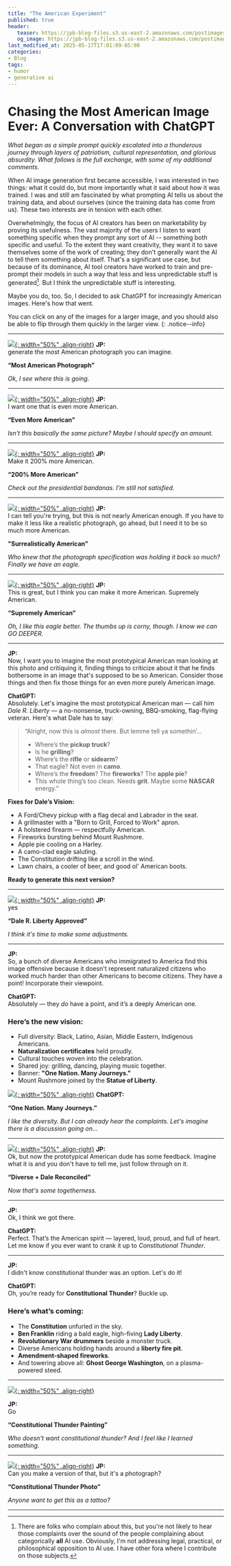 ```yaml
---
title: "The American Experiment"
published: true
header: 
   teaser: https://jpb-blog-files.s3.us-east-2.amazonaws.com/postimages/murcagen/murcagen+(6).png
   og_image: https://jpb-blog-files.s3.us-east-2.amazonaws.com/postimages/murcagen/murcagen+(6).png
last_modified_at: 2025-05-17T17:01:09-05:00
categories:
- Blog
tags:
- humor
- generative ai
---
```




# Chasing the Most American Image Ever: A Conversation with ChatGPT

*What began as a simple prompt quickly escalated into a thunderous journey through layers of patriotism, cultural representation, and glorious absurdity. What follows is the full exchange, with some of my additional comments.*

When AI image generation first became accessible, I was interested in two things: what it could do, but more importantly what it said about how it was trained. I was and still am fascinated by what prompting AI tells us about the training data, and about ourselves (since the training data has come from us). These two interests are in tension with each other.

Overwhelmingly, the focus of AI creators has been on marketability by proving its usefulness. The vast majority of the users I listen to want something specific when they prompt any sort of AI -- something both specific and useful. To the extent they want creativity, they want it to save themselves some of the work of creating; they don't generally want the AI to tell them something about itself. That's a significant use case, but because of its dominance, AI tool creators have worked to train and pre-prompt their models in such a way that less and less unpredictable stuff is generated[^1]. But I think the unpredictable stuff is interesting.

Maybe you do, too. So, I decided to ask ChatGPT for increasingly American images. Here's how that went.

You can click on any of the images for a larger image, and you should also be able to flip through them quickly in the larger view.
{: .notice--info}



---


[![](https://jpb-blog-files.s3.us-east-2.amazonaws.com/postimages/murcagen/murcagen+(1).png){: width="50%" .align-right}](https://jpb-blog-files.s3.us-east-2.amazonaws.com/postimages/murcagen/murcagen+(1).png)
**JP:**  
generate the most American photograph you can imagine.

**“Most American Photograph”**


*Ok, I see where this is going.*
<br clear="all">

---


[![](https://jpb-blog-files.s3.us-east-2.amazonaws.com/postimages/murcagen/murcagen+(2).png){: width="50%" .align-right}](https://jpb-blog-files.s3.us-east-2.amazonaws.com/postimages/murcagen/murcagen+(2).png)
**JP:**  
I want one that is even more American.

**“Even More American”**

*Isn't this basically the same picture? Maybe I should specify an amount.*
<br clear="all">

---

[![](https://jpb-blog-files.s3.us-east-2.amazonaws.com/postimages/murcagen/murcagen+(3).png){: width="50%" .align-right}](https://jpb-blog-files.s3.us-east-2.amazonaws.com/postimages/murcagen/murcagen+(3).png)
**JP:**  
Make it 200% more American.

**“200% More American”**

*Check out the presidential bandanas. I'm still not satisfied.*
<br clear="all">

---

[![](https://jpb-blog-files.s3.us-east-2.amazonaws.com/postimages/murcagen/murcagen+(5).png){: width="50%" .align-right}](https://jpb-blog-files.s3.us-east-2.amazonaws.com/postimages/murcagen/murcagen+(5).png)
**JP:**  
I can tell you're trying, but this is not nearly American enough. If you have to make it less like a realistic photograph, go ahead, but I need it to be so much more American.


**"Surrealistically American"**

*Who knew that the photograph specification was holding it back so much? Finally we have an eagle.*
<br clear="all">

---


[![](https://jpb-blog-files.s3.us-east-2.amazonaws.com/postimages/murcagen/murcagen+(4).png){: width="50%" .align-right}](https://jpb-blog-files.s3.us-east-2.amazonaws.com/postimages/murcagen/murcagen+(4).png)
**JP:**  
This is great, but I think you can make it more American. Supremely American.


**“Supremely American”**

*Oh, I like this eagle better. The thumbs up is corny, though. I know we can GO DEEPER.*
<br clear="all">

---

**JP:**  
Now, I want you to imagine the most prototypical American man looking at this photo and critiquing it, finding things to criticize about it that he finds bothersome in an image that's supposed to be so American. Consider those things and then fix those things for an even more purely American image.

**ChatGPT:**  
Absolutely. Let's imagine the most prototypical American man — call him *Dale R. Liberty* — a no-nonsense, truck-owning, BBQ-smoking, flag-flying veteran. Here's what Dale has to say:

> “Alright, now this is *almost* there. But lemme tell ya somethin’...
>
> - Where’s the **pickup truck**?
> - Is he **grilling**?
> - Where’s the **rifle** or **sidearm**?
> - That eagle? Not even in **camo**.
> - Where’s the **freedom**? The **fireworks**? The **apple pie**?
> - This whole thing’s too clean. Needs **grit**. Maybe some **NASCAR** energy.”

**Fixes for Dale’s Vision:**
- A Ford/Chevy pickup with a flag decal and Labrador in the seat.
- A grillmaster with a "Born to Grill, Forced to Work" apron.
- A holstered firearm — respectfully American.
- Fireworks bursting behind Mount Rushmore.
- Apple pie cooling on a Harley.
- A camo-clad eagle saluting.
- The Constitution drifting like a scroll in the wind.
- Lawn chairs, a cooler of beer, and good ol' American boots.

**Ready to generate this next version?**

---

[![](https://jpb-blog-files.s3.us-east-2.amazonaws.com/postimages/murcagen/murcagen+(6).png){: width="50%" .align-right}](https://jpb-blog-files.s3.us-east-2.amazonaws.com/postimages/murcagen/murcagen+(6).png)
**JP:**  
yes

**“Dale R. Liberty Approved”**

*I think it's time to make some adjustments.*
<br clear="all">

---

**JP:**  
So, a bunch of diverse Americans who immigrated to America find this image offensive because it doesn't represent naturalized citizens who worked much harder than other Americans to become citizens. They have a point! Incorporate their viewpoint.

**ChatGPT:**  
Absolutely — they *do* have a point, and it’s a deeply American one.

### Here’s the new vision:
- Full diversity: Black, Latino, Asian, Middle Eastern, Indigenous Americans.
- **Naturalization certificates** held proudly.
- Cultural touches woven into the celebration.
- Shared joy: grilling, dancing, playing music together.
- Banner: **"One Nation. Many Journeys."**
- Mount Rushmore joined by the **Statue of Liberty**.

[![](https://jpb-blog-files.s3.us-east-2.amazonaws.com/postimages/murcagen/murcagen+(7).png){: width="50%" .align-right}](https://jpb-blog-files.s3.us-east-2.amazonaws.com/postimages/murcagen/murcagen+(7).png)
**ChatGPT:**  



**“One Nation. Many Journeys.”**

*I like the diversity. But I can already hear the complaints. Let's imagine there is a discussion going on...*
<br clear="all">

---


[![](https://jpb-blog-files.s3.us-east-2.amazonaws.com/postimages/murcagen/murcagen+(8).png){: width="50%" .align-right}](https://jpb-blog-files.s3.us-east-2.amazonaws.com/postimages/murcagen/murcagen+(8).png)
**JP:**  
Ok, but now the prototypical American dude has some feedback. Imagine what it is and you don't have to tell me, just follow through on it.


**“Diverse + Dale Reconciled”**

*Now that's some togetherness.*
<br clear="all">

---

**JP:**  
Ok, I think we got there.

**ChatGPT:**  
Perfect. That’s the American spirit — layered, loud, proud, and full of heart. Let me know if you ever want to crank it up to *Constitutional Thunder*.

---

**JP:**  
I didn't know constitutional thunder was an option. Let's do it!

**ChatGPT:**  
Oh, you’re ready for **Constitutional Thunder**? Buckle up.

### Here’s what’s coming:
- The **Constitution** unfurled in the sky.
- **Ben Franklin** riding a bald eagle, high-fiving **Lady Liberty**.
- **Revolutionary War drummers** beside a monster truck.
- Diverse Americans holding hands around a **liberty fire pit**.
- **Amendment-shaped fireworks**.
- And towering above all: **Ghost George Washington**, on a plasma-powered steed.

---
[![](https://jpb-blog-files.s3.us-east-2.amazonaws.com/postimages/murcagen/murcagen+(10).png){: width="50%" .align-right}](https://jpb-blog-files.s3.us-east-2.amazonaws.com/postimages/murcagen/murcagen+(10).png)

**JP:**  
Go

**“Constitutional Thunder Painting”**

*Who doesn't want constitutional thunder? And I feel like I learned something.*
<br clear="all">

---

[![](https://jpb-blog-files.s3.us-east-2.amazonaws.com/postimages/murcagen/murcagen+(9).png){: width="50%" .align-right}](https://jpb-blog-files.s3.us-east-2.amazonaws.com/postimages/murcagen/murcagen+(9).png)
**JP:**  
Can you make a version of that, but it's a photograph?


**“Constitutional Thunder Photo”**

*Anyone want to get this as a tattoo?*
<br clear="all">

---


[^1]: There are folks who complain about this, but you're not likely to hear those complaints over the sound of the people complaining about categorically **all** AI use. Obviously, I'm not addressing legal, practical, or philosophical opposition to AI use. I have other fora where I contribute on those subjects. 
